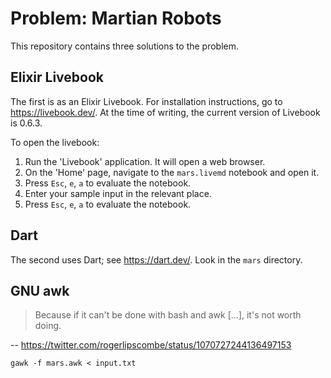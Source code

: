 # Problem: Martian Robots

This repository contains three solutions to the problem.

## Elixir Livebook

The first is as an Elixir Livebook. For installation instructions, go to <https://livebook.dev/>. At the time of
writing, the current version of Livebook is 0.6.3.

To open the livebook:

1. Run the 'Livebook' application. It will open a web browser.
2. On the 'Home' page, navigate to the `mars.livemd` notebook and open it.
3. Press `Esc`, `e`, `a` to evaluate the notebook.
4. Enter your sample input in the relevant place.
5. Press `Esc`, `e`, `a` to evaluate the notebook.

## Dart

The second uses Dart; see <https://dart.dev/>. Look in the `mars` directory.

## GNU awk

> Because if it can't be done with bash and awk [...], it's not worth doing.

-- <https://twitter.com/rogerlipscombe/status/1070727244136497153>

```
gawk -f mars.awk < input.txt
```
